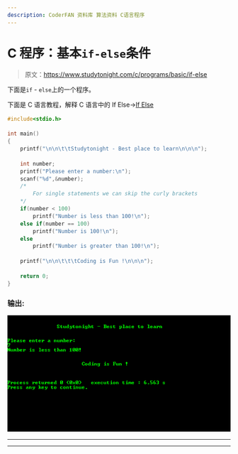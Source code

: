 ```yaml
---
description: CoderFAN 资料库 算法资料 C语言程序
---
```


# C 程序：基本`if-else`条件

> 原文：<https://www.studytonight.com/c/programs/basic/if-else>

下面是`if` - `else`上的一个程序。

下面是 C 语言教程，解释 C 语言中的 If Else→[If Else](/c/decision-making-in-c.php)

```cpp
#include<stdio.h>

int main()
{
    printf("\n\n\t\tStudytonight - Best place to learn\n\n\n");

    int number;
    printf("Please enter a number:\n");
    scanf("%d",&number);
    /*
        For single statements we can skip the curly brackets
    */
    if(number < 100)
        printf("Number is less than 100!\n");
    else if(number == 100)
        printf("Number is 100!\n");
    else
        printf("Number is greater than 100!\n");

    printf("\n\n\t\t\tCoding is Fun !\n\n\n");

    return 0;
}
```

### 输出:

![program output for If Else usage program in C](img/1d588d4031065958f166791d9b6290f3.png)

* * *

* * *